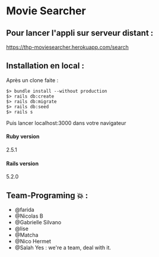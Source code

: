 # Movie Searcher


## Pour lancer l'appli sur serveur distant : 
https://thp-moviesearcher.herokuapp.com/search


## Installation en local : 
Après un clone faite : 
```
$> bundle install --without production
$> rails db:create
$> rails db:migrate
$> rails db:seed
$> rails s
```
Puis lancer localhost:3000 dans votre navigateur

#### Ruby version
2.5.1

#### Rails version
5.2.0


## Team-Programing :boom: : 

* @farida
* @Nicolas B
* @Gabrielle Silvano
* @lise
* @Matcha
* @Nico Hermet
* @Salah
Yes : we're a team, deal with it.

